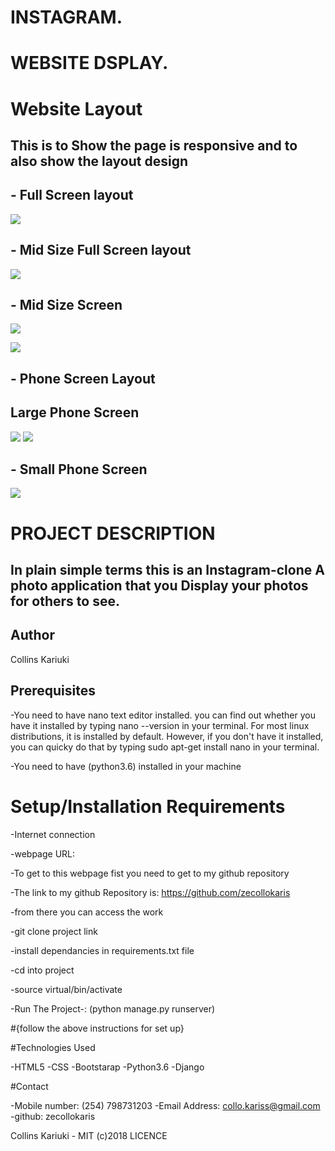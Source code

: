 

#                                                    INSTAGRAM.


#                                                  WEBSITE DSPLAY.
# Website Layout


## This is to Show the page is responsive and to also show the layout design


## - Full Screen layout

![](spec.md/Disp7.png)


## - Mid Size Full Screen layout

![](spec.md/Disp6.png)



## - Mid Size Screen

![](spec.md/Disp5.png)

![](spec.md/Disp2.png)

## - Phone Screen Layout
##     Large Phone Screen

![](spec.md/Disp3.png)
![](spec.md/Disp1.png)

## - Small Phone Screen

![](spec.md/Disp4.png)

#  PROJECT DESCRIPTION

## In plain simple terms this is an Instagram-clone A photo application that you Display your photos for others to see.

## Author
Collins Kariuki

## Prerequisites
-You need to have nano text editor installed. you can find out whether you have it installed by typing nano --version in your terminal. For most linux distributions, it is installed by default. However, if you don't have it installed, you can quicky do that by typing sudo apt-get install nano in your terminal.

-You need to have (python3.6) installed in your machine

# Setup/Installation Requirements

-Internet connection

-webpage URL:

-To get to this webpage fist you need to get to my github repository

-The link to my github Repository is: https://github.com/zecollokaris

-from there you can access the work

-git clone project link

-install dependancies in requirements.txt file

-cd into project

-source virtual/bin/activate

-Run The Project-: (python manage.py runserver)

#{follow the above instructions for set up}

#Technologies Used

-HTML5
-CSS
-Bootstarap
-Python3.6
-Django

#Contact

-Mobile number: (254) 798731203
-Email Address: collo.kariss@gmail.com
-github: zecollokaris

Collins Kariuki - MIT (c)2018 LICENCE
